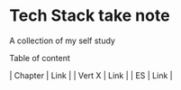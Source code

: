 # Tech Stack take note

A collection of my self study

Table of content

| Chapter      | Link |
| Vert X | Link |
| ES | Link |